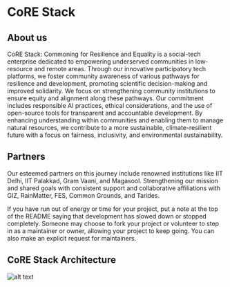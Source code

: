 # CoRE Stack

## About us

CoRE Stack: Commoning for Resilience and Equality is a social-tech enterprise dedicated to empowering underserved communities in low-resource and remote areas. Through our innovative participatory tech platforms, we foster community awareness of various pathways for resilience and development, promoting scientific decision-making and improved solidarity. We focus on strengthening community institutions to ensure equity and alignment along these pathways. Our commitment includes responsible AI practices, ethical considerations, and the use of open-source tools for transparent and accountable development. By enhancing understanding within communities and enabling them to manage natural resources, we contribute to a more sustainable, climate-resilient future with a focus on fairness, inclusivity, and environmental sustainability.

## Partners

Our esteemed partners on this journey include renowned institutions like IIT Delhi, IIT Palakkad, Gram Vaani, and Magasool. Strengthening our mission and shared goals  with consistent support and collaborative affiliations with GIZ, RainMatter, FES, Common Grounds, and Tarides.


If you have run out of energy or time for your project, put a note at the top of the README saying that development has slowed down or stopped completely. Someone may choose to fork your project or volunteer to step in as a maintainer or owner, allowing your project to keep going. You can also make an explicit request for maintainers.


## CoRE Stack Architecture

![alt text](https://core-stack.org/corestack.jpeg)

